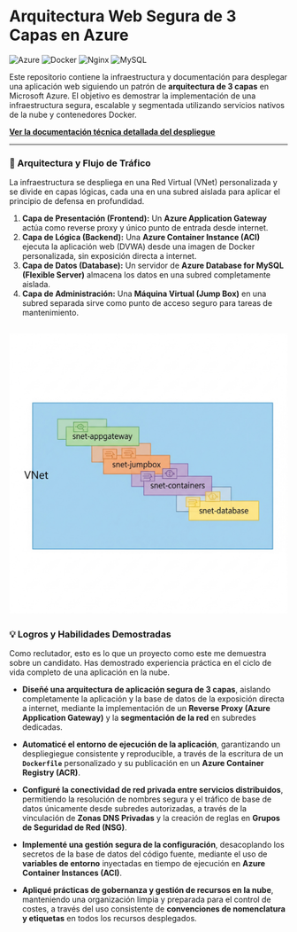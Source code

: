 # Arquitectura Web Segura de 3 Capas en Azure

![Azure](https://img.shields.io/badge/azure-%230078D4.svg?style=for-the-badge&logo=microsoftazure&logoColor=white) ![Docker](https://img.shields.io/badge/docker-%230db7ed.svg?style=for-the-badge&logo=docker&logoColor=white) ![Nginx](https://img.shields.io/badge/nginx-%23009639.svg?style=for-the-badge&logo=nginx&logoColor=white) ![MySQL](https://img.shields.io/badge/mysql-%2300f.svg?style=for-the-badge&logo=mysql&logoColor=white)

Este repositorio contiene la infraestructura y documentación para desplegar una aplicación web siguiendo un patrón de **arquitectura de 3 capas** en Microsoft Azure. El objetivo es demostrar la implementación de una infraestructura segura, escalable y segmentada utilizando servicios nativos de la nube y contenedores Docker.

**[Ver la documentación técnica detallada del despliegue](DOCUMENTACION_DETALLADA.md)**

---

### 🚀 Arquitectura y Flujo de Tráfico

La infraestructura se despliega en una Red Virtual (VNet) personalizada y se divide en capas lógicas, cada una en una subred aislada para aplicar el principio de defensa en profundidad.



1.  **Capa de Presentación (Frontend):** Un **Azure Application Gateway** actúa como reverse proxy y único punto de entrada desde internet.
2.  **Capa de Lógica (Backend):** Una **Azure Container Instance (ACI)** ejecuta la aplicación web (DVWA) desde una imagen de Docker personalizada, sin exposición directa a internet.
3.  **Capa de Datos (Database):** Un servidor de **Azure Database for MySQL (Flexible Server)** almacena los datos en una subred completamente aislada.
4.  **Capa de Administración:** Una **Máquina Virtual (Jump Box)** en una subred separada sirve como punto de acceso seguro para tareas de mantenimiento.

![Diagrama de la Arquitectura de Red en Azure](images/topologia-vnet.png)
---

### 💡 Logros y Habilidades Demostradas

Como reclutador, esto es lo que un proyecto como este me demuestra sobre un candidato. Has demostrado experiencia práctica en el ciclo de vida completo de una aplicación en la nube.

* **Diseñé una arquitectura de aplicación segura de 3 capas**, aislando completamente la aplicación y la base de datos de la exposición directa a internet, mediante la implementación de un **Reverse Proxy (Azure Application Gateway)** y la **segmentación de la red** en subredes dedicadas.

* **Automaticé el entorno de ejecución de la aplicación**, garantizando un despliegiegue consistente y reproducible, a través de la escritura de un **`Dockerfile`** personalizado y su publicación en un **Azure Container Registry (ACR)**.

* **Configuré la conectividad de red privada entre servicios distribuidos**, permitiendo la resolución de nombres segura y el tráfico de base de datos únicamente desde subredes autorizadas, a través de la vinculación de **Zonas DNS Privadas** y la creación de reglas en **Grupos de Seguridad de Red (NSG)**.

* **Implementé una gestión segura de la configuración**, desacoplando los secretos de la base de datos del código fuente, mediante el uso de **variables de entorno** inyectadas en tiempo de ejecución en **Azure Container Instances (ACI)**.

* **Apliqué prácticas de gobernanza y gestión de recursos en la nube**, manteniendo una organización limpia y preparada para el control de costes, a través del uso consistente de **convenciones de nomenclatura y etiquetas** en todos los recursos desplegados.
